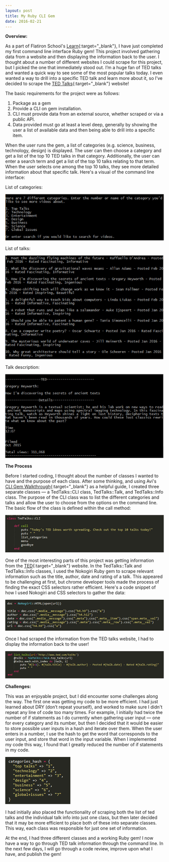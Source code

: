 ```yaml
---
layout: post
title: My Ruby CLI Gem
date: 2016-02-21
---
```


**Overview:**

As a part of Flatiron School's [Learn](https://learn.co/){:target="_blank"}, I have just completed my first command line interface Ruby gem! This project involved gathering data from a website and then displaying the information back to the user. I thought about a number of different websites I could scrape for this project, but I picked the one that immediately stood out. I’m a huge fan of TED talks and wanted a quick way to see some of the most popular talks today. I even wanted a way to drill into a specific TED talk and learn more about it, so I’ve decided to scrape the [TED Talks](https://www.ted.com/talks){:target="_blank"} website! 

The basic requirements for the project were as follows: 

1.	Package as a gem
2.	Provide a CLI on gem installation.
3.	CLI must provide data from an external source, whether scraped or via a public API.
4.	Data provided must go at least a level deep, generally by showing the user a list of available data and then being able to drill into a specific item.

When the user runs the gem, a list of categories (e.g. science, business, technology, design) is displayed. The user can then choose a category and get a list of the top 10 TED talks in that category. Additionally, the user can enter a search term and get a list of the top 10 talks relating to that term. When the user selects one among the top 10 talks, they see more detailed information about that specific talk. Here's a visual of the command line interface:

List of categories:

![Categories screenshot](/img/categories.jpg)

List of talks:

![talks screenshot](/img/talks.jpg)

Talk description:

![description screenshot](/img/description.jpg)

**The Process**

Before I started coding, I thought about the number of classes I wanted to have and the purpose of each class. After some thinking, and using Avi's [CLI Gem Walkthrough](https://www.youtube.com/watch?v=_lDExWIhYKI){:target="_blank"} as a helpful guide, I created three separate classes — a TedTalks::CLI class, TedTalks::Talk, and TedTalks::Info class. The purpose of the CLI class was to list the different categories and talks and allow the user to choose from the options on the command line. The basic flow of the class is defined within the call method:

![CLI method screenshot](/img/cli.jpg)

One of the most interesting parts of this project was getting information from the [TED](https://ted.com/talks){:target="_blank"} website. In the TedTalks::Talk and TedTalks::Info classes, I used the Nokogiri Ruby gem to scrape relevant information such as the title, author, date and rating of a talk. This appeared to be challenging at first, but chrome developer tools made the process of finding the exact CSS selectors rather efficient. Here's a code snippet of how I used Nokogiri and CSS selectors to gather the data:

![scraping method screenshot](/img/scrape.jpg)

Once I had scraped the information from the TED talks website, I had to display the information back to the user! 

![list_talks method screenshot](/img/list_talks.jpg)

**Challenges:**

This was an enjoyable project, but I did encounter some challenges along the way. The first one was getting my code to be more efficient. I had just learned about DRY (don’t repeat yourself), and worked to make sure I didn't repeat any line of code too many times. For example, I initially had twice the number of if statements as I do currently when gathering user input — one for every category and its number, but then I decided that it would be easier to store possible user inputs in a hash and iterate over them. When the user enters in a number, I use the hash to get the word that corresponds to the user input, and store that word in the input variable. When I implemented my code this way, I found that I greatly reduced the number of if statements in my code.

![hash method screenshot](/img/hash.jpg)


I had initially also placed the functionality of scraping both the list of ted talks and the individual talk info into just one class, but then later decided that it may be more efficient to place both of these into separate classes. This way, each class was responsible for just one set of information.

At the end, I had three different classes and a working Ruby gem! I now have a way to go through TED talk information through the command line. In the next few days, I will go through a code review, improve upon what I have, and publish the gem!
